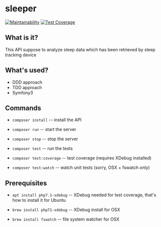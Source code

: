 sleeper
=======

[![Maintainability](https://api.codeclimate.com/v1/badges/56879f98704275a90180/maintainability)](https://codeclimate.com/github/ibudasov/sleeper/maintainability)
[![Test Coverage](https://api.codeclimate.com/v1/badges/56879f98704275a90180/test_coverage)](https://codeclimate.com/github/ibudasov/sleeper/test_coverage)

What is it?
-
This API suppose to analyze sleep data which has been retrieved by sleep tracking device


What's used?
-

- DDD approach
- TDD approach
- Symfony3 


Commands
-

- `composer install` -- install the API

- `composer run` -- start the server

- `composer stop` -- stop the server

- `composer test` -- run the tests

- `composer test:coverage` -- test coverage (requires XDebug installed)

- `composer test:watch` -- watch unit tests (sorry, OSX + fswatch only)


Prerequisites
-

- `apt install php7.1-xdebug` -- XDebug needed for test coverage, that's how to install it for Ubuntu

- `brew install php71-xdebug` -- XDebug install for OSX

- `brew install fswatch` -- file system watcher for OSX
